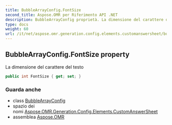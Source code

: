 ```yaml
---
title: BubbleArrayConfig.FontSize
second_title: Aspose.OMR per Riferimento API .NET
description: BubbleArrayConfig proprietà. La dimensione del carattere del testo
type: docs
weight: 60
url: /it/net/aspose.omr.generation.config.elements.customanswersheet/bubblearrayconfig/fontsize/
---
```

## BubbleArrayConfig.FontSize property

La dimensione del carattere del testo

```csharp
public int FontSize { get; set; }
```

### Guarda anche

* class [BubbleArrayConfig](../)
* spazio dei nomi [Aspose.OMR.Generation.Config.Elements.CustomAnswerSheet](../../bubblearrayconfig/)
* assemblea [Aspose.OMR](../../../)


